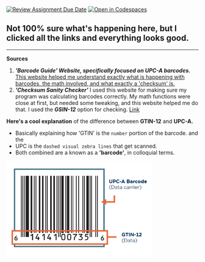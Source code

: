 
[![Review Assignment Due Date](https://classroom.github.com/assets/deadline-readme-button-22041afd0340ce965d47ae6ef1cefeee28c7c493a6346c4f15d667ab976d596c.svg)](https://classroom.github.com/a/ocxM2tek)
[![Open in Codespaces](https://classroom.github.com/assets/launch-codespace-2972f46106e565e64193e422d61a12cf1da4916b45550586e14ef0a7c637dd04.svg)](https://classroom.github.com/open-in-codespaces?assignment_repo_id=20390022)

## **Not 100% sure what's happening here, but I clicked all the links and everything looks good.**

---------------------------------------
**Sources**
1. ***'Barcode Guide' Website, specifically focused on UPC-A barcodes.***
[This website helped me understand exactly what is happening with barcodes, the math involved, and what exactly a 'checksum' is.](https://barcodeguide.seagullscientific.com/content/Symbologies/upc_a.htm)
2. ***'Checksum Sanity Checker'***
I used this website for making sure my program was calculating barcodes correctly. My math functions were close at first, but needed some tweaking, and this website helped me do that. I used the ***GSIN-12*** option for checking. 
[Link](https://www.gs1us.org/tools/check-digit-calculator)

**Here's a cool explanation** of the difference between **GTIN-12** and **UPC-A.** 
- Basically explaining how 'GTIN' is the `number` portion of the barcode. and the 
- UPC is the `dashed visual zebra lines` that get scanned. 
- Both combined are a known as a **'barcode'**, in colloquial terms.

![Neat-o Diagram](picture.png)
